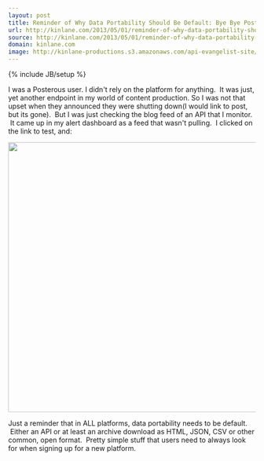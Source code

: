 ```yaml
---
layout: post
title: Reminder of Why Data Portability Should Be Default: Bye Bye Posterous
url: http://kinlane.com/2013/05/01/reminder-of-why-data-portability-should-be-default-bye-bye-posterous/
source: http://kinlane.com/2013/05/01/reminder-of-why-data-portability-should-be-default-bye-bye-posterous/
domain: kinlane.com
image: http://kinlane-productions.s3.amazonaws.com/api-evangelist-site/blog/posterous-spaces-is-no-longer-available.png
---
```

{% include JB/setup %}<p>
     I was a Posterous user. I didn't rely on the platform for anything. &nbsp;It was just, yet another endpoint in my world of content production. So I was not that upset when they announced they were shutting down(I would link to post, but its gone). &nbsp;But I was just checking the blog feed of an API that I monitor. &nbsp;It came up in my alert dashboard as a feed that wasn't pulling. &nbsp;I clicked on the link to test, and:
</p>
<p>
     <img class="c1" src="https://s3.amazonaws.com/kinlane-productions/api-evangelist/posterous/posterous-spaces-is-no-longer-available.png" alt="" width="550" />
</p>
<p>
     Just a reminder that in ALL platforms, data portability needs to be default. &nbsp;Either an API or at least an archive download as HTML, JSON, CSV or other common, open format. &nbsp;Pretty simple stuff that users need to always look for when signing up for a new platform.
</p>
